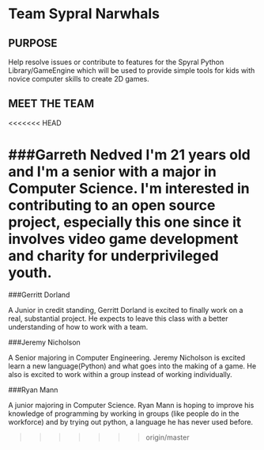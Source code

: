 Team Sypral Narwhals
====================

PURPOSE
--------
Help resolve issues or contribute to features for the Spyral Python Library/GameEngine
which will be used to provide simple tools for kids with novice computer skills to create 2D games.

MEET THE TEAM
--------------

<<<<<<< HEAD




###Garreth Nedved
	I'm 21 years old and I'm a senior with a major in Computer Science.
	I'm interested in contributing to an open source project, especially this one
	since it involves video game development and charity for underprivileged youth.
=======
###Gerritt Dorland

A Junior in credit standing, Gerritt Dorland is excited to finally work on a real, substantial project. He expects to leave this class with a better understanding of how to work with a team.

###Jeremy Nicholson 

A Senior majoring in Computer Engineering. Jeremy Nicholson is excited learn a new language(Python) and what goes into the making of a game.  He also is excited to work within a group instead of working individually.

###Ryan Mann

A junior majoring in Computer Science.  Ryan Mann is hoping to improve his knowledge of programming by working in groups (like people do in the workforce) and by trying out python, a language he has never used before.
>>>>>>> origin/master
